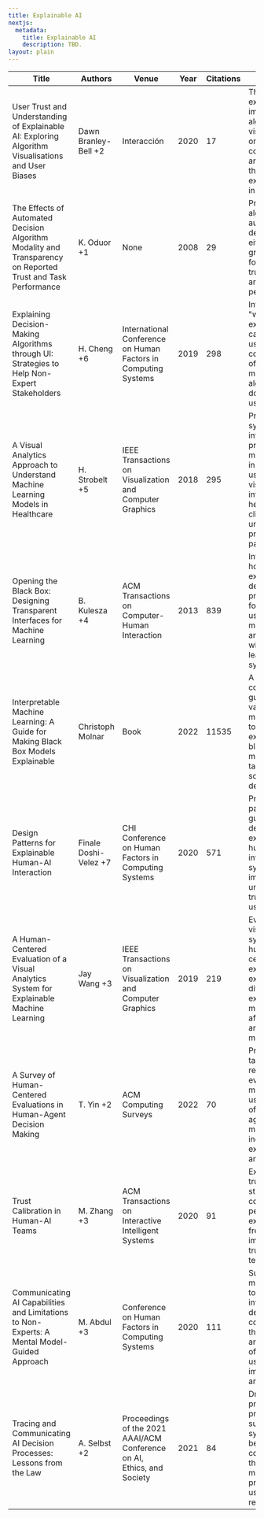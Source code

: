 ```yaml
---
title: Explainable AI
nextjs:
  metadata:
    title: Explainable AI
    description: TBD.
layout: plain
---
```

| Title                                                                                                                                         | Authors               | Venue                                                        | Year | Citations | Summary                                                                                                                                                                                                                                                                                                                                                  | Link |
|-----------------------------------------------------------------------------------------------------------------------------------------------|------------------------|---------------------------------------------------------------|------|-----------|----------------------------------------------------------------------------------------------------------------------------------------------------------------------------------------------------------------------------------------------------------------------------------------------------------------------------------------------------------|------|
| User Trust and Understanding of Explainable AI: Exploring Algorithm Visualisations and User Biases                                           | Dawn Branley-Bell +2  | Interacción                                                  | 2020 |        17 | The paper examines the impact of algorithm visualizations on user trust, comprehension, and biases in the context of explainable AI in healthcare.                                                                                                                                                                                                      | [ACM Digital Library](https://dl.acm.org/doi/abs/10.1007/978-3-030-49065-2_27) |
| The Effects of Automated Decision Algorithm Modality and Transparency on Reported Trust and Task Performance                                 | K. Oduor +1           | None                                                          | 2008 |        29 | Presenting the algorithm of an automated decision aid, in either textual or graphical format, impacts trust, usage, and performance.                                                                                                                                                                                                                      | [CoLab](https://colab.ws/articles/10.1177%2F154193120805200422) |
| Explaining Decision-Making Algorithms through UI: Strategies to Help Non-Expert Stakeholders                                                 | H. Cheng +6           | International Conference on Human Factors in Computing Systems | 2019 |       298 | Interactive and "white-box" explanations can improve user comprehension of decision-making algorithms, but do not affect user trust.                                                                                                                                                                                                                      | [ACM Digital Library](https://dl.acm.org/doi/10.1145/3290605.3300789) |
| A Visual Analytics Approach to Understand Machine Learning Models in Healthcare                                                              | H. Strobelt +5        | IEEE Transactions on Visualization and Computer Graphics      | 2018 |       295 | Presents a system to interpret ML predictions and model behavior in healthcare using various visual interfaces, helping clinicians understand prediction pathways.                                                                                                                                                                                         |  |
| Opening the Black Box: Designing Transparent Interfaces for Machine Learning                                                                 | B. Kulesza +4         | ACM Transactions on Computer-Human Interaction                | 2013 |       839 | Investigates how the level of explanation detail and presentation format affect user mental models, trust, and satisfaction with machine learning systems.                                                                                                                                                                                                 |  |
| Interpretable Machine Learning: A Guide for Making Black Box Models Explainable                                                              | Christoph Molnar       | Book                                                          | 2022 |     11535 | A comprehensive guide covering various methods and tools for explaining black-box models, targeting data scientists and developers.                                                                                                                                                                                                                       | [Leanpub](https://leanpub.com/interpretable-machine-learning) |
| Design Patterns for Explainable Human-AI Interaction                                                                                          | Finale Doshi-Velez +7 | CHI Conference on Human Factors in Computing Systems          | 2020 |       571 | Proposes patterns and guidelines for designing explanations in human-AI interaction systems to improve understanding, trust, and usability.                                                                                                                                                                                                              |  |
| A Human-Centered Evaluation of a Visual Analytics System for Explainable Machine Learning                                                    | Jay Wang +3           | IEEE Transactions on Visualization and Computer Graphics      | 2019 |       219 | Evaluates a visual analytics system through human-centered experiments to explore how different explanation modalities affect user trust and decision making.                                                                                                                                                                                             |  |
| A Survey of Human-Centered Evaluations in Human-Agent Decision Making                                                                        | T. Yin +2             | ACM Computing Surveys                                          | 2022 |        70 | Provides a taxonomy and review of evaluation methodologies used in studies of human-agent decision-making, including explainability and trust.                                                                                                                                                                                                            |  |
| Trust Calibration in Human-AI Teams                                                                                                           | M. Zhang +3           | ACM Transactions on Interactive Intelligent Systems           | 2020 |        91 | Explores how trust calibration strategies (e.g., consistent AI performance, explanation frequency) impact human trust in AI teammates.                                                                                                                                                                                                                     |  |
| Communicating AI Capabilities and Limitations to Non-Experts: A Mental Model-Guided Approach                                                 | M. Abdul +3           | Conference on Human Factors in Computing Systems               | 2020 |       111 | Suggests using mental models to guide interface design for communicating the strengths and limitations of AI to lay users, improving trust and usability.                                                                                                                                                                                                 |  |
| Tracing and Communicating AI Decision Processes: Lessons from the Law                                                                        | A. Selbst +2          | Proceedings of the 2021 AAAI/ACM Conference on AI, Ethics, and Society | 2021 |        84 | Draws on legal principles and precedents to suggest how AI systems can better trace and communicate their decision-making processes to users and regulators.                                                                                                                                                                                              |  |
